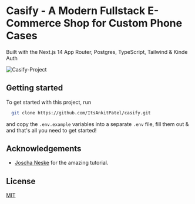 # Casify - A Modern Fullstack E-Commerce Shop for Custom Phone Cases

Built with the Next.js 14 App Router, Postgres, TypeScript, Tailwind & Kinde Auth

![Casify-Project](https://github.com/ItsAnkitPatel/casify/assets/163109788/0b9603b9-5c41-4644-bf7e-8b111ddf31cd)



## Getting started

To get started with this project, run

```bash
  git clone https://github.com/ItsAnkitPatel/casify.git
```

and copy the `.env.example` variables into a separate `.env` file, fill them out & and that's all you need to get started!


## Acknowledgements

- [Joscha Neske](https://github.com/joschan21) for the amazing tutorial.

## License

[MIT](https://choosealicense.com/licenses/mit/)
